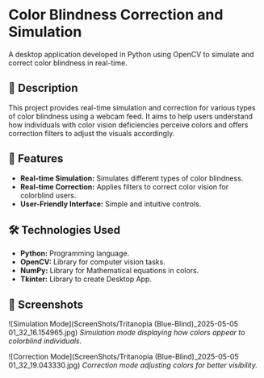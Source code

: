 # Color Blindness Correction and Simulation

A desktop application developed in Python using OpenCV to simulate and correct color blindness in real-time.

## 📝 Description

This project provides real-time simulation and correction for various types of color blindness using a webcam feed. It aims to help users understand how individuals with color vision deficiencies perceive colors and offers correction filters to adjust the visuals accordingly.

## 🚀 Features

- **Real-time Simulation:** Simulates different types of color blindness.
- **Real-time Correction:** Applies filters to correct color vision for colorblind users.
- **User-Friendly Interface:** Simple and intuitive controls.

## 🛠️ Technologies Used

- **Python:** Programming language.
- **OpenCV:** Library for computer vision tasks.
- **NumPy:** Library for Mathematical equations in colors.
- **Tkinter:** Library to create Desktop App.


## 📸 Screenshots

![Simulation Mode](ScreenShots/Tritanopia (Blue-Blind)_2025-05-05 01_32_16.154965.jpg)
*Simulation mode displaying how colors appear to colorblind individuals.*

![Correction Mode](ScreenShots/Tritanopia (Blue-Blind)_2025-05-05 01_32_19.043330.jpg)
*Correction mode adjusting colors for better visibility.*
